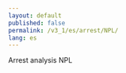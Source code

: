 ```yaml
---
layout: default
published: false
permalink: /v3_1/es/arrest/NPL/
lang: es
---
```


Arrest analysis NPL
